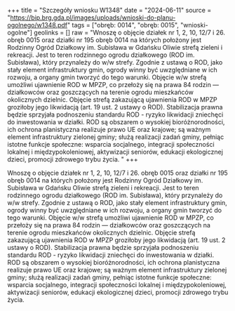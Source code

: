 +++
title = "Szczegóły wniosku W1348"
date = "2024-06-11"
source = "https://bip.brg.gda.pl/images/uploads/wnioski-do-planu-ogolnego/w1348.pdf"
tags = ["obręb: 0014", "obręb: 0015", "wnioski-ogolne"]
geolinks = []
raw = "Wnoszę o objęcie działek nr 1, 2, 10, 12/7 i 26. obręb 0015 oraz działki nr 195 obręb 0014 na których położony jest Rodzinny Ogród Działkowy im. Subisława w Gdańsku Oliwie strefą zieleni i rekreacji. Jest to teren rodzinnego ogrodu działkowego (ROD im. Subisława), który przynależy do w/w strefy. Zgodnie z ustawą o ROD, jako stały element infrastruktury gmin, ogrody winny być uwzględniane w ich rozwoju, a organy gmin tworzyć do tego warunki. Objęcie w/w strefą umożliwi ujawnienie ROD w MPZP, co przełoży się na prawa 84 rodzin — działkowców oraz goszczących na terenie ogrodu mieszkańców okolicznych dzielnic. Objęcie strefą zakazującą ujawnienia ROD w MPZP groziłoby jego likwidacją (art. 19 ust. 2 ustawy o ROD). Stabilizacja prawna będzie sprzyjała podnoszeniu standardu ROD - ryzyko likwidacji zniechęci do inwestowania w działki. ROD są obszarem o wysokiej bioróżnorodności, ich ochrona planistyczna realizuje prawo UE oraz krajowe; są ważnym element infrastruktury zielonej gminy; służą realizacji zadań gminy, pełniąc istotne funkcje społeczne: wsparcia socjalnego, integracji społeczności lokalnej i międzypokoleniowej, aktywizacji seniorów, edukacji ekologicznej dzieci, promocji zdrowego trybu życia. "
+++

Wnoszę o objęcie działek nr 1, 2, 10, 12/7 i 26. obręb 0015 oraz działki nr 195 obręb 0014 na których
położony jest Rodzinny Ogród Działkowy im. Subisława w Gdańsku Oliwie strefą zieleni i rekreacji. Jest to teren
rodzinnego ogrodu działkowego (ROD im. Subisława), który przynależy do w/w strefy. Zgodnie z ustawą o ROD,
jako stały element infrastruktury gmin, ogrody winny być uwzględniane w ich rozwoju, a organy gmin tworzyć do
tego warunki. Objęcie w/w strefą umożliwi ujawnienie ROD w MPZP, co przełoży się na prawa 84 rodzin —
działkowców oraz goszczących na terenie ogrodu mieszkańców okolicznych dzielnic. Objęcie strefą zakazującą
ujawnienia ROD w MPZP groziłoby jego likwidacją (art. 19 ust. 2 ustawy o ROD). Stabilizacja prawna będzie
sprzyjała podnoszeniu standardu ROD - ryzyko likwidacji zniechęci do inwestowania w działki. ROD są
obszarem o wysokiej bioróżnorodności, ich ochrona planistyczna realizuje prawo UE oraz krajowe; są ważnym
element infrastruktury zielonej gminy; służą realizacji zadań gminy, pełniąc istotne funkcje społeczne: wsparcia
socjalnego, integracji społeczności lokalnej i międzypokoleniowej, aktywizacji seniorów, edukacji ekologicznej
dzieci, promocji zdrowego trybu życia.



